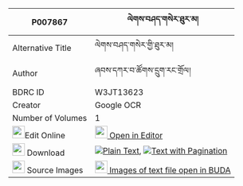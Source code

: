 |P007867|ལེགས་བཤད་གསེར་ཐུར་མ། 
| --- | --- 
|Alternative Title |ལེགས་བཤད་གསེར་གྱི་ཐུར་མ།
|Author| ཞབས་དཀར་བ་ཚོགས་དྲུག་རང་གྲོལ།
|BDRC ID | W3JT13623
|Creator | Google OCR
|Number of Volumes| 1
|<img width="25" src="https://img.icons8.com/color/25/000000/edit-property.png">Edit Online| [<img width="25" src="https://avatars.githubusercontent.com/u/45091458?s=200&v=4"> Open in Editor](http://editor.openpecha.org/P007867)
|<img width="25" src="https://img.icons8.com/fluent/48/000000/download-2.png"/>  Download | [![](https://img.icons8.com/color/20/000000/txt.png)Plain Text](https://github.com/Openpecha/P007867/releases/download/v1/lekshe_ser_turma_plain_P007867.zip), [![](https://img.icons8.com/color/20/000000/txt.png)Text with Pagination](https://github.com/Openpecha/P007867/releases/download/v1/lekshe_ser_turma_pages_P007867.zip)
|<img width="25" src="https://img.icons8.com/plasticine/100/000000/pictures-folder.png"/>  Source Images | [<img width="25" src="https://library.bdrc.io/icons/BUDA-small.svg"> Images of text file open in BUDA](https://library.bdrc.io/show/bdr:W3JT13623)